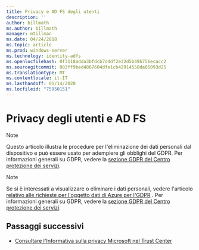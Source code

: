```yaml
---
title: Privacy e AD FS degli utenti
description: ''
author: billmath
ms.author: billmath
manager: mtillman
ms.date: 04/24/2018
ms.topic: article
ms.prod: windows-server
ms.technology: identity-adfs
ms.openlocfilehash: 0f3118adda3bfdcb7dddf2e32d5b49b756ecacc2
ms.sourcegitcommit: 083ff9bed4867604dfe1cb42914550da05093d25
ms.translationtype: MT
ms.contentlocale: it-IT
ms.lasthandoff: 01/14/2020
ms.locfileid: "75950151"
---
```

# <a name="user-privacy-and-ad-fs"></a>Privacy degli utenti e AD FS



>[!Note] 
> Questo articolo illustra le procedure per l'eliminazione dei dati personali dal dispositivo e può essere usato per adempiere gli obblighi del GDPR. Per informazioni generali su GDPR, vedere la [sezione GDPR del Centro protezione dei servizi](https://www.microsoft.com/TrustCenter/Privacy/gdpr/default.aspx).

>[!Note] 
>Se si è interessati a visualizzare o eliminare i dati personali, vedere l'articolo [relativo alle richieste per l'oggetto dati di Azure per l'GDPR](https://docs.microsoft.com/microsoft-365/compliance/gdpr-dsr-azure) . Per informazioni generali su GDPR, vedere la [sezione GDPR del Centro protezione dei servizi](https://www.microsoft.com/TrustCenter/Privacy/gdpr/default.aspx).

## <a name="next-steps"></a>Passaggi successivi
* [Consultare l'Informativa sulla privacy Microsoft nel Trust Center](https://www.microsoft.com/trustcenter)

 